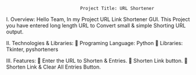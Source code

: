 								Project Title: URL Shortener
 
I. Overview:
			Hello Team, In my Project URL Link Shortener GUI. This Project you have entered long length URL to Convert small & simple Shorting URL output. 

II. Technologies & Libraries:
	Programing Language: Python
	Libraries: Tkinter, pyshorteners

III.  Features:
	Enter the URL to Shorten & Entries.
	Shorten Link button.
	Shorten Link & Clear All Entries Button.

